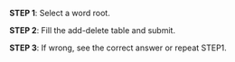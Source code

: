 **STEP 1**: Select a word root.

**STEP 2**: Fill the add-delete table and submit.

**STEP 3**: If wrong, see the correct answer or repeat STEP1.
